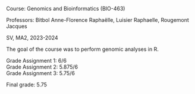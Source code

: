 Course: Genomics and Bioinformatics (BIO-463)

Professors: Bitbol Anne-Florence Raphaëlle, Luisier Raphaelle, Rougemont Jacques

SV, MA2, 2023-2024

The goal of the course was to perform genomic analyses in R.

Grade Assignment 1: 6/6  
Grade Assignment 2: 5.875/6  
Grade Assignment 3: 5.75/6  

Final grade: 5.75
